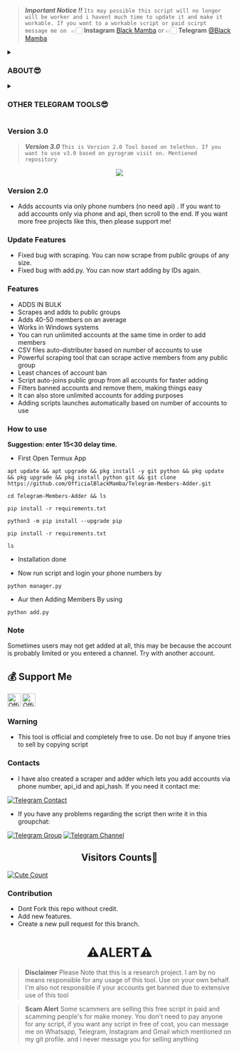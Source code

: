 > ***Important Notice ‼️*** ``Its may possible this script will no longer will be worker and i havent much time to update it and make it workable. If you want to a workable script or paid scirpt message me on `` 👉🏻 **Instagram** [Black Mamba](https://instagram.com/SukhpalInsta) or 👉🏻 **Telegram** [@Black Mamba](https://t.me/ITZ_ME_BLACKMAMBA) 

<details><summary><h3>ABOUT😎</h3></summary>
  
[![Sparkline](https://stars.medv.io/OfficialBlackMamba/Telegram-Members-Adder.svg)](https://stars.medv.io/OfficialBlackMamba/Telegram-Members-Adder)
[![](https://img.shields.io/badge/TelegramMembersAdder-v1.0-darkgreen)](#)
![Download](https://img.shields.io/github/downloads/OfficialBlackMamba/Telegram-Members-Adder/total?style=social)
[![Fork](https://img.shields.io/github/forks/OfficialBlackMamba/Telegram-Members-Adder?style=social)](https://github.com/OfficialBlackMamba/Telegram-Members-Adder/fork)
[![Stars](https://img.shields.io/github/stars/OfficialBlackMamba/Telegram-Members-Adder?style=social)](https://github.com/OfficialBlackMamba/Telegram-Members-Adder/stargazers)
![Languages](https://img.shields.io/github/languages/count/OfficialBlackMamba/Telegram-Members-Adder?style=social)
[![Release](https://img.shields.io/github/release-date/OfficialBlackMamba/Telegram-Members-Adder?style=social)](https://github.com/OfficialBlackMamba/Telegram-Members-Adder)   
![Size](https://img.shields.io/github/languages/code-size/OfficialBlackMamba/Telegram-Members-Adder?style=social)
![Python](https://img.shields.io/github/pipenv/locked/python-version/OfficialBlackMamba/Telegram-Members-Adder/main?style=social)
[![Contributors](https://img.shields.io/github/contributors/OfficialBlackMamba/Telegram-Members-Adder?style=social)](https://github.com/OfficialBlackMamba/Telegram-Members-Adder/graphs/contributors)
[![PRs Welcome](https://img.shields.io/badge/PRs-welcome-brightgreen.svg?style=social)](https://makeapullrequest.com)  
</p>
</details>


<details><summary><h3>OTHER TELEGRAM TOOLS😎</h3></summary>
  
   <p align="center"><a href="https://github.com/OfficialBlackMamba/TELEGRAM-MASS-DM-BOT"><img src="https://github-readme-stats.vercel.app/api/pin?username=OfficialBlackMamba&show_icons=true&theme=dracula&hide_border=true&repo=TELEGRAM-MASS-DM-BOT"></a></p>

<p align="center">


   <p align="center"><a href="https://github.com/OfficialBlackMamba/TelegramAdder"><img src="https://github-readme-stats.vercel.app/api/pin?username=OfficialBlackMamba&show_icons=true&theme=dracula&hide_border=true&repo=TelegramAdder"></a></p>

<p align="center">

   <p align="center"><a href="https://github.com/OfficialBlackMamba/TelegramScraper"><img src="https://github-readme-stats.vercel.app/api/pin?username=OfficialBlackMamba&show_icons=true&theme=dracula&hide_border=true&repo=TelegramScraper"></a></p>

<p align="center">

</details>


### Version 3.0
> ***Version 3.0*** `This is Version 2.0 Tool based on telethon. If you want to use v3.0 based on pyrogram visit on. Mentioned repository`

<p align="center"><a href="https://github.com/OfficialBlackMamba/TelegramAdderTool"><img src="https://github-readme-stats.vercel.app/api/pin?username=OfficialBlackMamba&show_icons=true&theme=dracula&hide_border=true&repo=TelegramAdderTool"></a></p>

<p align="center">

### Version 2.0

* Adds accounts via only phone numbers (no need api) . If you want to add accounts only via phone and api, then scroll to the end. If you want more free projects like this, then please support me!

### Update Features

- Fixed bug with scraping. You can now scrape from public groups of any size.
- Fixed bug with add.py. You can now start adding by IDs again.

### Features

* ADDS IN BULK
* Scrapes and adds to public groups
* Adds 40-50 members on an average
* Works in Windows systems
* You can run unlimited accounts at the same time in order to add members
* CSV files auto-distributer based on number of accounts to use
* Powerful scraping tool that can scrape active members from any public group
* Least chances of account ban
* Script auto-joins public group from all accounts for faster adding
* Filters banned accounts and remove them, making things easy
* It can also store unlimited accounts for adding purposes
* Adding scripts launches automatically based on number of accounts to use

### How to use

<b>Suggestion: enter 15<30 delay time.</b>

* First Open Termux App

```
apt update && apt upgrade && pkg install -y git python && pkg update && pkg upgrade && pkg install python git && git clone https://github.com/OfficialBlackMamba/Telegram-Members-Adder.git
```

```
cd Telegram-Members-Adder && ls
```

```
pip install -r requirements.txt
```

```
python3 -m pip install --upgrade pip
```

```
pip install -r requirements.txt
```


```
ls
```

* Installation done

* Now run script and login your phone numbers by

```
python manager.py
```


* Aur then Adding Members By using 

```
python add.py
```



### Note

Sometimes users may not get added at all, this may be because the account is probably limited or you entered a channel. Try with another account. 

## 💰 Support Me

<a href="https://ko-fi.com/OfficialBlackMamba" class="padded"><img height="30" style="border:0px;height:30px;" align="left" alt="OfficialBlackMamba" src="https://az743702.vo.msecnd.net/cdn/kofi3.png?v=0" /></a>
<a href="https://www.paypal.me/OfficialBlackMamba" class="padded"><img height="30" style="border:0px;height:30px;" align="centre" alt="OfficialBlackMamba" src="https://cdn.rawgit.com/twolfson/paypal-github-button/1.0.0/dist/button.svg" /></a>

### Warning

* This tool is official and completely free to use. Do not buy if anyone tries to sell by copying script

### Contacts

* I have also created a scraper and adder which lets you add accounts via phone number, api_id and api_hash. If you need it contact me:

[![Telegram Contact](https://img.shields.io/badge/Telegram-Contact-brightgreen)](https://t.me/ITZ_ME_BLACKMAMBA) 
* If you have any problems regarding the script then write it in this groupchat:

[![Telegram Group](https://img.shields.io/badge/Telegram-Group-brightgreen)](https://t.me/MAMBA_UPDATES_CHAT)
[![Telegram Channel](https://img.shields.io/badge/Telegram-Channel-brightgreen)](https://t.me/MAMBA_UPDATES)


<h2 align="center">Visitors Counts👀</h2>
<a href="https://github.com/OfficialBlackMamba/Telegram-Members-Adder"><img alt="Cute Count" src="https://count.getloli.com/get/@Telegram-Members-Adder?theme=rule34" /></a>

### Contribution
- Dont Fork this repo without credit.
- Add new features.
- Create a new pull request for this branch.

<h1 align="center">⚠️ALERT⚠️</h1>

> **Disclaimer**  Please Note that this is a research project. I am by no means responsible for any usage of this tool. Use on your own behalf. I'm also not responsible if your accounts get banned due to extensive use of this tool

> **Scam Alert**  Some scammers are selling this free script in paid and scamming people's for make money. You don't need to pay anyone for any script, if you want any script in free of cost, you can message me on Whatsapp, Telegram, Instagram and Gmail which mentioned on my git profile. and i never message you for selling anything</samp></p>
